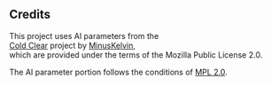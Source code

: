 ## Credits

This project uses AI parameters from the  
[Cold Clear](https://github.com/MinusKelvin/cold-clear) project by [MinusKelvin](https://github.com/MinusKelvin),  
which are provided under the terms of the Mozilla Public License 2.0.  

The AI parameter portion follows the conditions of [MPL 2.0](https://www.mozilla.org/MPL/2.0/).
